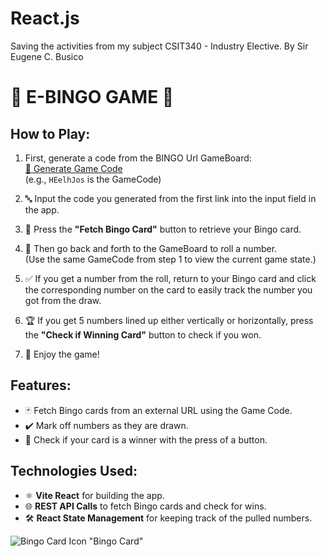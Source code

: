 # React.js
Saving the activities from my subject CSIT340 - Industry Elective. By Sir Eugene C. Busico

# 🎉 E-BINGO GAME 🎉

## How to Play:

1. First, generate a code from the BINGO Url GameBoard:  
   [🔗 Generate Game Code](http://www.hyeumine.com/bingodashboard.php?bcode=HEelhJos)  
   (e.g., `HEelhJos` is the GameCode)
   
2. 🔤 Input the code you generated from the first link into the input field in the app.

3. 🎯 Press the **"Fetch Bingo Card"** button to retrieve your Bingo card.

4. 🔄 Then go back and forth to the GameBoard to roll a number.  
   (Use the same GameCode from step 1 to view the current game state.)

5. ✅ If you get a number from the roll, return to your Bingo card and click the corresponding number on the card to easily track the number you got from the draw.

6. 🏆 If you get 5 numbers lined up either vertically or horizontally, press the **"Check if Winning Card"** button to check if you won.

7. 🎉 Enjoy the game!

## Features:
- 🃏 Fetch Bingo cards from an external URL using the Game Code.
- ✔️ Mark off numbers as they are drawn.
- 🏅 Check if your card is a winner with the press of a button.

## Technologies Used:
- ⚛️ **Vite React** for building the app.
- 🌐 **REST API Calls** to fetch Bingo cards and check for wins.
- 🛠️ **React State Management** for keeping track of the pulled numbers.

![Bingo Card Icon](https://example.com/bingo_card_icon.png) "Bingo Card"
